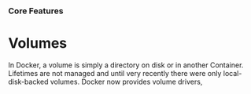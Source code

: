 ### Core Features

# Volumes

In Docker, a volume is simply a directory on disk or in another Container. Lifetimes are not managed and until very recently there were only local-disk-backed volumes. Docker now provides volume drivers,
